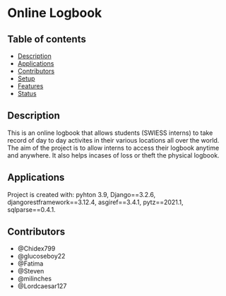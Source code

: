# Online Logbook 

## Table of contents
* [Description](#Description)
* [Applications](#Applications)
* [Contributors](#Contributors)
* [Setup](#Setup)
* [Features](#Features)
* [Status](#Status)

## Description
This is an online logbook that allows students (SWIESS interns) to take record of day to day activites in their various locations all over the world.
The aim of the project is to allow interns to access their logbook anytime and anywhere.
It also helps incases of loss or theft the physical logbook.

## Applications
Project is created with:
pyhton 3.9,
Django==3.2.6,
djangorestframework==3.12.4,
asgiref==3.4.1,
pytz==2021.1,
sqlparse==0.4.1.

## Contributors
* @Chidex799
* @glucoseboy22
* @Fatima
* @Steven
* @milinches
* @Lordcaesar127

